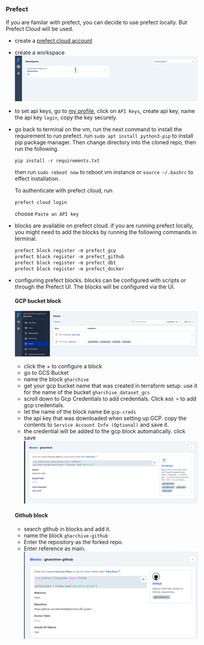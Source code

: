 ### Prefect
If you are familar with prefect, you can decide to use prefect locally. But Prefect Cloud will be used.
* create a [prefect cloud account](https://app.prefect.cloud)
* create a workspace
  ![show](images/prefect.png)
* to set api keys, go to [my profile](https://app.prefect.cloud/my/profile), click on `API Keys`, create api key, name the api key `login`, copy the key securely.

* go back to terminal on the vm, run the next command to install the requirement to run prefect.
  run `sudo apt install python3-pip` to install pip package manager. Then change directory into the cloned repo, then run the following.

    ```
    pip install -r requirements.txt
    ```
    then run `sudo reboot now` to reboot vm instance or `source ~/.bashrc` to effect installation.

    To authenticate with prefect cloud, run
    ```
    prefect cloud login
    ```
    choose `Paste an API key`
* blocks are available on prefect cloud. if you are running prefect locally, you might need to add the blocks by running the following commands in terminal.
  ```
  prefect block register -m prefect_gcp
  prefect block register -m prefect_github
  prefect block register -m prefect_dbt
  prefect block register -m prefect_docker
  ```
* configuring prefect blocks. blocks can be configured with scripts or through the Prefect UI. The blocks will be configured via the UI.
  #### GCP bucket block
    ![show](images/prefect_block.png)
     * click the + to configure a block
     * go to GCS Bucket
     * name the block `gharchive`
     * get your gcp bucket name that was created in terraform setup. use it for the name of the bucket `gharchive_dataset_gcs`
     * scroll down to Gcp Credentials to add credentials. Click `Add +` to add gcp credentials.
     * let the name of the block name be `gcp-creds`
     * the api key that was downloaded when setting up GCP. copy the contents to `Service Account Info (Optional)` and save it.
     * the credential will be added to the gcp block automatically. click save
     ![show](images/prefect_gcp.png)
  #### Github block
    * search github in blocks and add it. 
    * name the block `gharchive-github`
    * Enter the repository as the forked repo.
    * Enter reference as main.
      ![show](images/prefect_github.png)